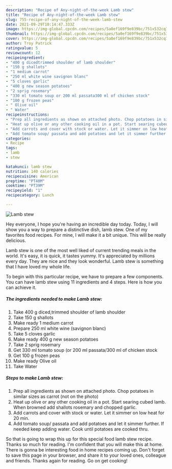 ```yaml
---
description: "Recipe of Any-night-of-the-week Lamb stew"
title: "Recipe of Any-night-of-the-week Lamb stew"
slug: 755-recipe-of-any-night-of-the-week-lamb-stew
date: 2021-09-29T10:14:47.333Z
image: https://img-global.cpcdn.com/recipes/5a0ef169f9e839bc/751x532cq70/lamb-stew-recipe-main-photo.jpg
thumbnail: https://img-global.cpcdn.com/recipes/5a0ef169f9e839bc/751x532cq70/lamb-stew-recipe-main-photo.jpg
cover: https://img-global.cpcdn.com/recipes/5a0ef169f9e839bc/751x532cq70/lamb-stew-recipe-main-photo.jpg
author: Troy Patrick
ratingvalue: 5
reviewcount: 12
recipeingredient:
- "400 g dicedtrimmed shoulder of lamb shoulder"
- "150 g shallots"
- "1 medium carrot"
- "250 ml white wine savignon blanc"
- "5 cloves garlic"
- "400 g new season potatoes"
- "2 sprig rosemary"
- "330 ml tomato soup or 200 ml passata300 ml of chicken stock"
- "100 g frozen peas"
- " Olive oil"
- " Water"
recipeinstructions:
- "Prep all ingredients as shown on attached photo. Chop potatoes in similar sizes as carrot (not on the photo)"
- "Heat up olive or any other cooking oil in a pot. Start searing cubed lamb. When browned add shallots rosemary and chopped garlic."
- "Add carrots and cover with stock or water. Let it simmer on low heat for 20 min."
- "Add tomato soup/ passata and add potatoes and let it simmer further. If needed keep adding water. Cook until potatoes are cooked thru."
categories:
- Recipe
tags:
- lamb
- stew

katakunci: lamb stew 
nutrition: 140 calories
recipecuisine: American
preptime: "PT40M"
cooktime: "PT39M"
recipeyield: "1"
recipecategory: Lunch

---
```



![Lamb stew](https://img-global.cpcdn.com/recipes/5a0ef169f9e839bc/751x532cq70/lamb-stew-recipe-main-photo.jpg)

Hey everyone, I hope you're having an incredible day today. Today, I will show you a way to prepare a distinctive dish, lamb stew. One of my favorites food recipes. For mine, I will make it a bit unique. This will be really delicious.



Lamb stew is one of the most well liked of current trending meals in the world. It's easy, it is quick, it tastes yummy. It's appreciated by millions every day. They are nice and they look wonderful. Lamb stew is something that I have loved my whole life.


To begin with this particular recipe, we have to prepare a few components. You can have lamb stew using 11 ingredients and 4 steps. Here is how you can achieve it.

<!--inarticleads1-->

##### The ingredients needed to make Lamb stew:

1. Take 400 g diced,trimmed shoulder of lamb shoulder
1. Take 150 g shallots
1. Make ready 1 medium carrot
1. Prepare 250 ml white wine (savignon blanc)
1. Take 5 cloves garlic
1. Make ready 400 g new season potatoes
1. Take 2 sprig rosemary
1. Get 330 ml tomato soup (or 200 ml passata/300 ml of chicken stock
1. Get 100 g frozen peas
1. Make ready  Olive oil
1. Take  Water




<!--inarticleads2-->

##### Steps to make Lamb stew:

1. Prep all ingredients as shown on attached photo. Chop potatoes in similar sizes as carrot (not on the photo)
1. Heat up olive or any other cooking oil in a pot. Start searing cubed lamb. When browned add shallots rosemary and chopped garlic.
1. Add carrots and cover with stock or water. Let it simmer on low heat for 20 min.
1. Add tomato soup/ passata and add potatoes and let it simmer further. If needed keep adding water. Cook until potatoes are cooked thru.




So that is going to wrap this up for this special food lamb stew recipe. Thanks so much for reading. I'm confident that you will make this at home. There is gonna be interesting food in home recipes coming up. Don't forget to save this page in your browser, and share it to your loved ones, colleague and friends. Thanks again for reading. Go on get cooking!
